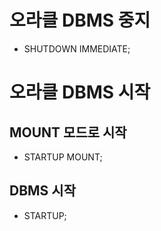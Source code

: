 

# 오라클 DBMS 중지
- SHUTDOWN IMMEDIATE;

# 오라클 DBMS 시작

## MOUNT 모드로 시작
- STARTUP MOUNT;

## DBMS 시작
- STARTUP;


#
